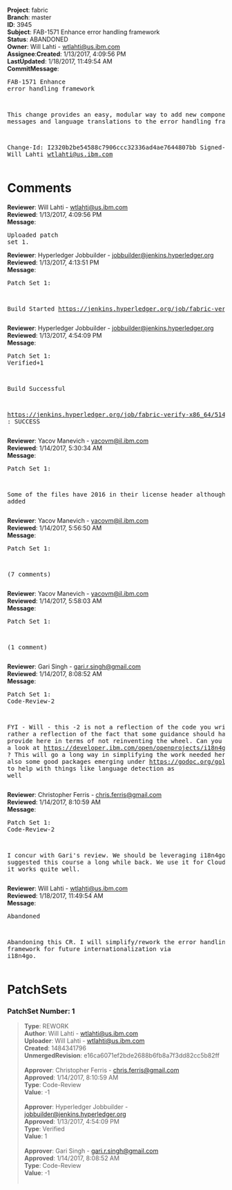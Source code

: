 <strong>Project</strong>: fabric</br><strong>Branch</strong>: master<br><strong>ID</strong>: 3945<br><strong>Subject</strong>: FAB-1571 Enhance error handling framework<br><strong>Status</strong>: ABANDONED<br><strong>Owner</strong>: Will Lahti - wtlahti@us.ibm.com<br><strong>Assignee</strong>:<strong>Created</strong>: 1/13/2017, 4:09:56 PM<br><strong>LastUpdated</strong>: 1/18/2017, 11:49:54 AM<br><strong>CommitMessage</strong>:<br><pre>FAB-1571 Enhance error handling framework

This change provides an easy, modular way to add new component
error messages and language translations to the error handling
framework.

Change-Id: I2320b2be54588c7906ccc32336ad4ae7644807bb
Signed-off-by: Will Lahti <wtlahti@us.ibm.com>
</pre><h1>Comments</h1><strong>Reviewer</strong>: Will Lahti - wtlahti@us.ibm.com<br><strong>Reviewed</strong>: 1/13/2017, 4:09:56 PM<br><strong>Message</strong>: <pre>Uploaded patch set 1.</pre><strong>Reviewer</strong>: Hyperledger Jobbuilder - jobbuilder@jenkins.hyperledger.org<br><strong>Reviewed</strong>: 1/13/2017, 4:13:51 PM<br><strong>Message</strong>: <pre>Patch Set 1:

Build Started https://jenkins.hyperledger.org/job/fabric-verify-x86_64/5147/</pre><strong>Reviewer</strong>: Hyperledger Jobbuilder - jobbuilder@jenkins.hyperledger.org<br><strong>Reviewed</strong>: 1/13/2017, 4:54:09 PM<br><strong>Message</strong>: <pre>Patch Set 1: Verified+1

Build Successful 

https://jenkins.hyperledger.org/job/fabric-verify-x86_64/5147/ : SUCCESS</pre><strong>Reviewer</strong>: Yacov Manevich - yacovm@il.ibm.com<br><strong>Reviewed</strong>: 1/14/2017, 5:30:34 AM<br><strong>Message</strong>: <pre>Patch Set 1:

Some of the files have 2016 in their license header although they are added</pre><strong>Reviewer</strong>: Yacov Manevich - yacovm@il.ibm.com<br><strong>Reviewed</strong>: 1/14/2017, 5:56:50 AM<br><strong>Message</strong>: <pre>Patch Set 1:

(7 comments)</pre><strong>Reviewer</strong>: Yacov Manevich - yacovm@il.ibm.com<br><strong>Reviewed</strong>: 1/14/2017, 5:58:03 AM<br><strong>Message</strong>: <pre>Patch Set 1:

(1 comment)</pre><strong>Reviewer</strong>: Gari Singh - gari.r.singh@gmail.com<br><strong>Reviewed</strong>: 1/14/2017, 8:08:52 AM<br><strong>Message</strong>: <pre>Patch Set 1: Code-Review-2

FYI - Will - this -2 is not a reflection of the code you write but rather a reflection of the fact that some guidance should have been provide here in terms of not reinventing the wheel.   Can you please take a look at https://developer.ibm.com/open/openprojects/i18n4go/ ?   This will go a long way in simplifying the work needed here.   There's also some good packages emerging under https://godoc.org/golang.org/x/text  to help with things like language detection as well</pre><strong>Reviewer</strong>: Christopher Ferris - chris.ferris@gmail.com<br><strong>Reviewed</strong>: 1/14/2017, 8:10:59 AM<br><strong>Message</strong>: <pre>Patch Set 1: Code-Review-2

I concur with Gari's review. We should be leveraging i18n4go. I had suggested this course a long while back. We use it for Cloud Foundry and it works quite well.</pre><strong>Reviewer</strong>: Will Lahti - wtlahti@us.ibm.com<br><strong>Reviewed</strong>: 1/18/2017, 11:49:54 AM<br><strong>Message</strong>: <pre>Abandoned

Abandoning this CR. I will simplify/rework the error handling framework for future internationalization via i18n4go.</pre><h1>PatchSets</h1><h3>PatchSet Number: 1</h3><blockquote><strong>Type</strong>: REWORK<br><strong>Author</strong>: Will Lahti - wtlahti@us.ibm.com<br><strong>Uploader</strong>: Will Lahti - wtlahti@us.ibm.com<br><strong>Created</strong>: 1484341796<br><strong>UnmergedRevision</strong>: e16ca6071ef2bde2688b6fb8a7f3dd82cc5b82ff<br><br><strong>Approver</strong>: Christopher Ferris - chris.ferris@gmail.com<br><strong>Approved</strong>: 1/14/2017, 8:10:59 AM<br><strong>Type</strong>: Code-Review<br><strong>Value</strong>: -1<br><br><strong>Approver</strong>: Hyperledger Jobbuilder - jobbuilder@jenkins.hyperledger.org<br><strong>Approved</strong>: 1/13/2017, 4:54:09 PM<br><strong>Type</strong>: Verified<br><strong>Value</strong>: 1<br><br><strong>Approver</strong>: Gari Singh - gari.r.singh@gmail.com<br><strong>Approved</strong>: 1/14/2017, 8:08:52 AM<br><strong>Type</strong>: Code-Review<br><strong>Value</strong>: -1<br><br></blockquote>
